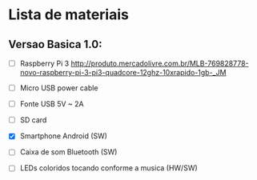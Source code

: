 # Lista de materiais

## Versao Basica 1.0:
  - [ ] Raspberry Pi 3 http://produto.mercadolivre.com.br/MLB-769828778-novo-raspberry-pi-3-pi3-quadcore-12ghz-10xrapido-1gb-_JM
  - [ ] Micro USB power cable
  - [ ] Fonte USB 5V ~ 2A
  - [ ] SD card
  - [x] Smartphone Android (SW)
  - [ ] Caixa de som Bluetooth (SW)
  - [ ] LEDs coloridos tocando conforme a musica (HW/SW)

